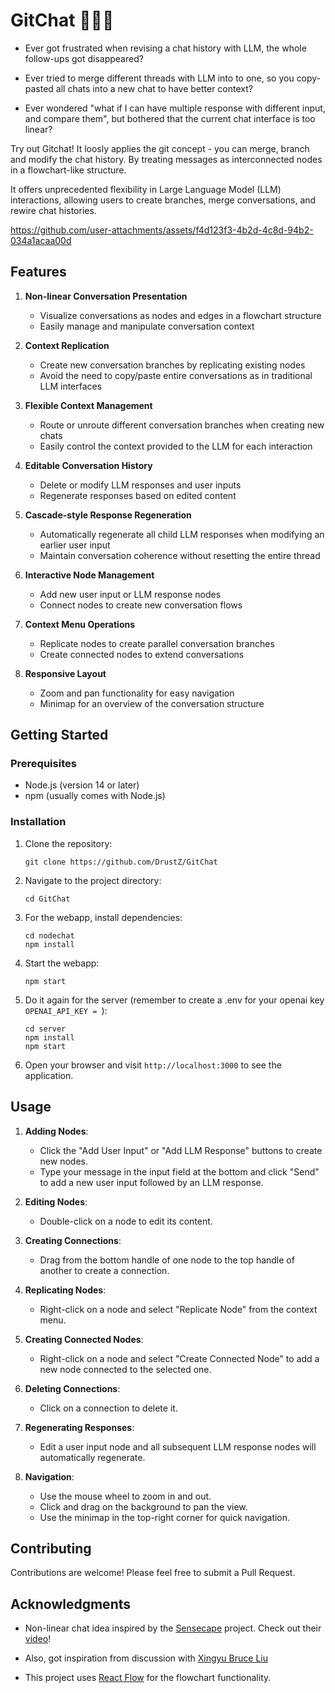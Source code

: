 # GitChat 🌿🌿🌿

- Ever got frustrated when revising a chat history with LLM, the whole follow-ups got disappeared? 

- Ever tried to merge different threads with LLM into to one, so you copy-pasted all chats into a new chat to have better context?

- Ever wondered "what if I can have multiple response with different input, and compare them", but bothered that the current chat interface is too linear?

Try out Gitchat! It loosly applies the git concept - you can merge, branch and modify the chat history. By treating messages as interconnected nodes in a flowchart-like structure. 

It offers unprecedented flexibility in Large Language Model (LLM) interactions, allowing users to create branches, merge conversations, and rewire chat histories.



https://github.com/user-attachments/assets/f4d123f3-4b2d-4c8d-94b2-034a1acaa00d




## Features

1. **Non-linear Conversation Presentation**
   - Visualize conversations as nodes and edges in a flowchart structure
   - Easily manage and manipulate conversation context

2. **Context Replication**
   - Create new conversation branches by replicating existing nodes
   - Avoid the need to copy/paste entire conversations as in traditional LLM interfaces

3. **Flexible Context Management**
   - Route or unroute different conversation branches when creating new chats
   - Easily control the context provided to the LLM for each interaction

4. **Editable Conversation History**
   - Delete or modify LLM responses and user inputs
   - Regenerate responses based on edited content

5. **Cascade-style Response Regeneration**
   - Automatically regenerate all child LLM responses when modifying an earlier user input
   - Maintain conversation coherence without resetting the entire thread

6. **Interactive Node Management**
   - Add new user input or LLM response nodes
   - Connect nodes to create new conversation flows

7. **Context Menu Operations**
   - Replicate nodes to create parallel conversation branches
   - Create connected nodes to extend conversations

8. **Responsive Layout**
   - Zoom and pan functionality for easy navigation
   - Minimap for an overview of the conversation structure

## Getting Started

### Prerequisites

- Node.js (version 14 or later)
- npm (usually comes with Node.js)

### Installation

1. Clone the repository:
   ```
   git clone https://github.com/DrustZ/GitChat
   ```

2. Navigate to the project directory:
   ```
   cd GitChat
   ```

3. For the webapp, install dependencies:
   ```
   cd nodechat
   npm install
   ```

4. Start the webapp:
   ```
   npm start
   ```

5. Do it again for the server (remember to create a .env for your openai key `OPENAI_API_KEY = `):
   ```
   cd server
   npm install
   npm start
   ```

5. Open your browser and visit `http://localhost:3000` to see the application.

## Usage

1. **Adding Nodes**: 
   - Click the "Add User Input" or "Add LLM Response" buttons to create new nodes.
   - Type your message in the input field at the bottom and click "Send" to add a new user input followed by an LLM response.

2. **Editing Nodes**: 
   - Double-click on a node to edit its content.

3. **Creating Connections**: 
   - Drag from the bottom handle of one node to the top handle of another to create a connection.

4. **Replicating Nodes**: 
   - Right-click on a node and select "Replicate Node" from the context menu.

5. **Creating Connected Nodes**: 
   - Right-click on a node and select "Create Connected Node" to add a new node connected to the selected one.

6. **Deleting Connections**: 
   - Click on a connection to delete it.

7. **Regenerating Responses**: 
   - Edit a user input node and all subsequent LLM response nodes will automatically regenerate.

8. **Navigation**: 
   - Use the mouse wheel to zoom in and out.
   - Click and drag on the background to pan the view.
   - Use the minimap in the top-right corner for quick navigation.

## Contributing

Contributions are welcome! Please feel free to submit a Pull Request.

## Acknowledgments
- Non-linear chat idea inspired by the [Sensecape](https://dl.acm.org/doi/10.1145/3586183.3606756) project. Check out their [video](https://www.youtube.com/watch?v=MIfhunAwZew)!

- Also, got inspiration from discussion with [Xingyu Bruce Liu](https://liubruce.me/)

- This project uses [React Flow](https://reactflow.dev/) for the flowchart functionality.


